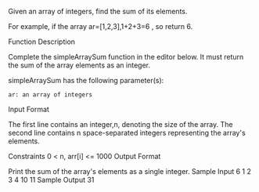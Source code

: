 Given an array of integers, find the sum of its elements.

For example, if the array
ar=[1,2,3],1+2+3=6 , so return 6.

Function Description

Complete the simpleArraySum function in the editor below. It must return the sum of the array elements as an integer.

simpleArraySum has the following parameter(s):

    ar: an array of integers

Input Format

The first line contains an integer,n, denoting the size of the array.
The second line contains n space-separated integers representing the array's elements.

Constraints
0 < n, arr[i] <= 1000
Output Format

Print the sum of the array's elements as a single integer. 
Sample Input
6
1 2 3 4 10 11
Sample Output
31